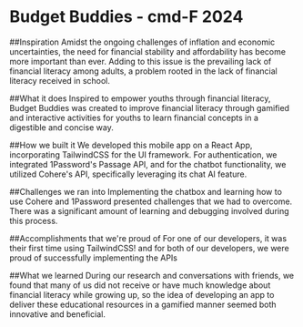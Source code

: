 # Budget Buddies - cmd-F 2024 

##Inspiration
Amidst the ongoing challenges of inflation and economic uncertainties, the need for financial stability and affordability has become more important than ever. Adding to this issue is the prevailing lack of financial literacy among adults, a problem rooted in the lack of financial literacy received in school. 

##What it does
Inspired to empower youths through financial literacy, Budget Buddies was created to improve financial literacy through gamified and interactive activities for youths to learn financial concepts in a digestible and concise way. 

##How we built it
We developed this mobile app on a React App, incorporating TailwindCSS for the UI framework. For authentication, we integrated 1Password's Passage API, and for the chatbot functionality, we utilized Cohere's API, specifically leveraging its chat AI feature.

##Challenges we ran into
Implementing the chatbox and learning how to use Cohere and 1Password presented challenges that we had to overcome. There was a significant amount of learning and debugging involved during this process.

##Accomplishments that we're proud of
For one of our developers, it was their first time using TailwindCSS! and for both of our developers, we were proud of successfully implementing the APIs

##What we learned
During our research and conversations with friends, we found that many of us did not receive or have much knowledge about financial literacy while growing up, so the idea of developing an app to deliver these educational resources in a gamified manner seemed both innovative and beneficial.
